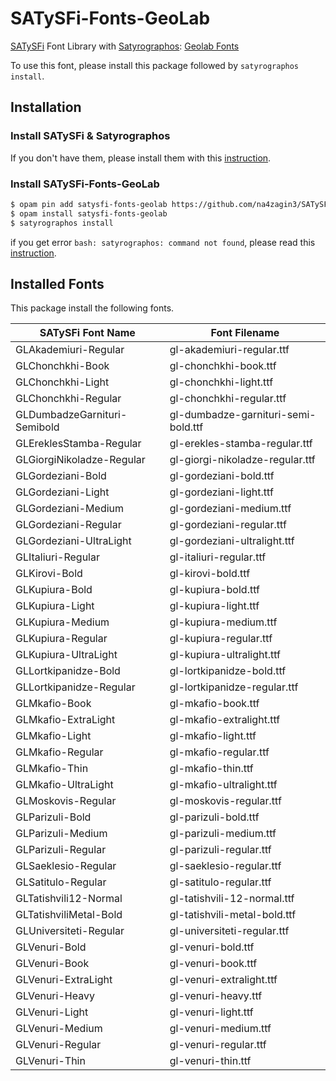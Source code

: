 # SATySFi-Fonts-GeoLab
[SATySFi](https://github.com/gfngfn/SATySFi) Font Library with [Satyrographos](https://github.com/na4zagin3/satyrographos): [Geolab Fonts](https://fonts.ge/en/pack/41/GeoLab-fonts)

To use this font, please install this package followed by `satyrographos install`.

## Installation
### Install SATySFi & Satyrographos
If you don't have them, please install them with this [instruction](https://github.com/na4zagin3/satyrographos).

### Install SATySFi-Fonts-GeoLab
```sh
$ opam pin add satysfi-fonts-geolab https://github.com/na4zagin3/SATySFi-fonts-geolab.git
$ opam install satysfi-fonts-geolab
$ satyrographos install
```

if you get error `bash: satyrographos: command not found`, please read this [instruction](https://github.com/na4zagin3/satyrographos).

## Installed Fonts
This package install the following fonts.

|SATySFi Font Name|Font Filename             |
|-----------------|--------------------------|
|GLAkademiuri-Regular|gl-akademiuri-regular.ttf|
|GLChonchkhi-Book|gl-chonchkhi-book.ttf|
|GLChonchkhi-Light|gl-chonchkhi-light.ttf|
|GLChonchkhi-Regular|gl-chonchkhi-regular.ttf|
|GLDumbadzeGarnituri-Semibold|gl-dumbadze-garnituri-semi-bold.ttf|
|GLEreklesStamba-Regular|gl-erekles-stamba-regular.ttf|
|GLGiorgiNikoladze-Regular|gl-giorgi-nikoladze-regular.ttf|
|GLGordeziani-Bold|gl-gordeziani-bold.ttf|
|GLGordeziani-Light|gl-gordeziani-light.ttf|
|GLGordeziani-Medium|gl-gordeziani-medium.ttf|
|GLGordeziani-Regular|gl-gordeziani-regular.ttf|
|GLGordeziani-UltraLight|gl-gordeziani-ultralight.ttf|
|GLItaliuri-Regular|gl-italiuri-regular.ttf|
|GLKirovi-Bold|gl-kirovi-bold.ttf|
|GLKupiura-Bold|gl-kupiura-bold.ttf|
|GLKupiura-Light|gl-kupiura-light.ttf|
|GLKupiura-Medium|gl-kupiura-medium.ttf|
|GLKupiura-Regular|gl-kupiura-regular.ttf|
|GLKupiura-UltraLight|gl-kupiura-ultralight.ttf|
|GLLortkipanidze-Bold|gl-lortkipanidze-bold.ttf|
|GLLortkipanidze-Regular|gl-lortkipanidze-regular.ttf|
|GLMkafio-Book|gl-mkafio-book.ttf|
|GLMkafio-ExtraLight|gl-mkafio-extralight.ttf|
|GLMkafio-Light|gl-mkafio-light.ttf|
|GLMkafio-Regular|gl-mkafio-regular.ttf|
|GLMkafio-Thin|gl-mkafio-thin.ttf|
|GLMkafio-UltraLight|gl-mkafio-ultralight.ttf|
|GLMoskovis-Regular|gl-moskovis-regular.ttf|
|GLParizuli-Bold|gl-parizuli-bold.ttf|
|GLParizuli-Medium|gl-parizuli-medium.ttf|
|GLParizuli-Regular|gl-parizuli-regular.ttf|
|GLSaeklesio-Regular|gl-saeklesio-regular.ttf|
|GLSatitulo-Regular|gl-satitulo-regular.ttf|
|GLTatishvili12-Normal|gl-tatishvili-12-normal.ttf|
|GLTatishviliMetal-Bold|gl-tatishvili-metal-bold.ttf|
|GLUniversiteti-Regular|gl-universiteti-regular.ttf|
|GLVenuri-Bold|gl-venuri-bold.ttf|
|GLVenuri-Book|gl-venuri-book.ttf|
|GLVenuri-ExtraLight|gl-venuri-extralight.ttf|
|GLVenuri-Heavy|gl-venuri-heavy.ttf|
|GLVenuri-Light|gl-venuri-light.ttf|
|GLVenuri-Medium|gl-venuri-medium.ttf|
|GLVenuri-Regular|gl-venuri-regular.ttf|
|GLVenuri-Thin|gl-venuri-thin.ttf|

